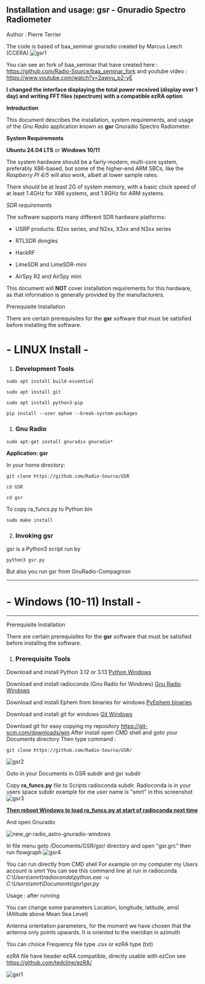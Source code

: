 ## **Installation and usage: gsr   -  Gnuradio Spectro Radiometer**

Author : Pierre Terrier

The code is based of baa_seminar gnuradio created by Marcus Leech (CCERA)
![gsr1](https://github.com/user-attachments/assets/950105db-625b-4c65-adda-832d558dfd15)


You can see an fork of baa_seminar that have created here : https://github.com/Radio-Source/baa_seminar_fork 
and youtube video : https://www.youtube.com/watch?v=2awvu_p2-yE

**I changed the interface displaying the total power received (display over 1 day) and writing FFT files (spectrum) with a compatible ezRA option**

**Introduction**

This document describes the installation, system requirements, and usage of the *Gnu Radio* application known as **gsr** Gnuradio Spectro Radiometer.

**System Requirements**

**Ubuntu 24.04 LTS** or **Windows 10/11**

The system hardware should be a fairly-modern, multi-core system, preferably X86-based, but some of the higher-end ARM SBCs, like the *Raspberry PI 4/5* will also work, albeit at lower sample rates.

There should be at least 2G of system memory, with a basic clock speed of at least 1.4GHz for X86 systems, and 1.8GHz for ARM systems.

*SDR requirements*

The software supports many different SDR hardware platforms:

-   USRP products: B2xx series, and N2xx, X3xx and N3xx series

-   RTLSDR dongles

-   HackRF

-   LimeSDR and LimeSDR-mini

-   AirSpy R2 and AirSpy mini

This document will **NOT** cover installation requirements for this hardware, as that information is generally provided by the manufacturers.

Prerequisite Installation  

There are certain prerequisites for the **gsr** software that must be satisfied before installing the software.

# **- LINUX Install -**

1.  ### Development Tools

``` {.western style="margin-left: 0.38in; font-weight: normal"}
sudo apt install build-essential
```

``` {.western style="margin-left: 0.38in; font-weight: normal"}
sudo apt install git
```

``` {.western style="margin-left: 0.38in; font-weight: normal"}
sudo apt install python3-pip
```

``` {.western style="margin-left: 0.38in; font-weight: normal"}
pip install --user ephem --break-system-packages
```

1.  ### Gnu Radio

``` {.western style="margin-left: 0.38in; font-weight: normal"}
sudo apt-get install gnuradio gnuradio*
```

**Application: gsr**

In your home directory:

``` {.western style="margin-left: 0.38in"}
git clone https://github.com/Radio-Source/GSR
```

``` {.western style="margin-left: 0.38in; font-weight: normal"}
cd GSR
```
``` {.western style="margin-left: 0.38in; font-weight: normal"}
cd gsr
```
To copy ra_funcs.py to Python bin
``` {.western style="margin-left: 0.38in; font-weight: normal"}
sudo make install
```

2.  ### Invoking gsr

gsr is a Python3 script run by

``` {.western style="margin-left: 0.38in; font-weight: normal"}
python3 gsr.py 
```

But also you run gsr from GnuRadio-Compagnion

------------------------

# - Windows (10-11) Install -
------------------------
Prerequisite Installation  

There are certain prerequisites for the **gsr** software that must be satisfied before installing the software.

1.  ### Prerequisite Tools

Download and install Python 3.12 or 3.13
[Python Windows](https://www.python.org/downloads/windows/)

Download and install radioconda (Gnu Radio for Windows)
[Gnu Radio Windows](https://github.com/ryanvolz/radioconda)


Download and install Ephem from binaries for windows
[PyEphem binaries](https://pypi.org/project/ephem/#files)


Download and install git for windows
[Git Windows](https://git-scm.com/downloads/win)

Download git for easy copying my repository https://git-scm.com/downloads/win After install open CMD shell and goto your Documents directory Then type command :

``` {.western style="margin-left: 0.38in; font-weight: normal"}
git clone https://github.com/Radio-Source/GSR/
```
![gsr2](https://github.com/user-attachments/assets/0a1f7495-0c65-4722-9dec-c1f20a90395a)

Goto in your Documents in GSR subdir and gsr subdir

Copy **ra_funcs.py** file to Scripts radioconda subdir.
Radioconda is in your users space subdir
example for me user name is "smrt" in this screenshot
![gsr3](https://github.com/user-attachments/assets/2be19355-84a0-4c53-b76e-0716f2475386)


<ins>**Then reboot Windows to load ra_funcs.py at start of radioconda next time**</ins>

And open Gnuradio

![new_gr-radio_astro-gnuradio-windows](https://github.com/user-attachments/assets/faffae3b-cf05-425c-b59d-6246b7e8b241)




In file menu goto /Documents/GSR/gsr/ directory and open "gsr.grc" then run flowgraph
![gsr4](https://github.com/user-attachments/assets/b484ef1a-316f-4a34-b809-1db6c2184a0c)


You can run directly from CMD shell
For example on my computer my Users account is smrt
You can see this command line at run in radioconda
*C:\Users\smrt\radioconda\python.exe -u C:\Users\smrt\Documents\gsr\gsr.py*


Usage :
after running

You can change some parameters Location, longitude, latitude, amsl (Altitude above Mean Sea Level)

Antenna orientation parameters, for the moment we have chosen that the antenna only points upwards. It is oriented to the meridian in azimuth

You can choice Frequency file type .csv or ezRA type (txt)

ezRA file have header ezRA compatible, directly usable with ezCon see https://github.com/tedcline/ezRA/


![gsr1](https://github.com/user-attachments/assets/53c6b99c-0e2a-451c-ba3c-04b9259ef5fb)


